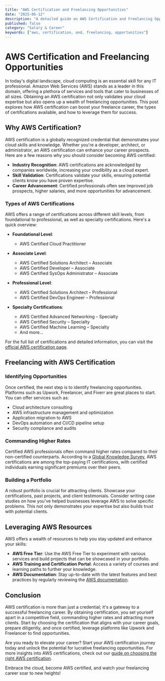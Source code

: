 ```yaml
---
title: "AWS Certification and Freelancing Opportunities"
date: "2025-06-12"
description: "A detailed guide on AWS Certification and Freelancing Opportunities"
published: false
category: "Salary & Career"
keywords: ["aws, certification, and, freelancing, opportunities"]
---
```


# AWS Certification and Freelancing Opportunities

In today's digital landscape, cloud computing is an essential skill for any IT professional. Amazon Web Services (AWS) stands as a leader in this domain, offering a plethora of services and tools that cater to businesses of all sizes. Obtaining an AWS certification not only validates your cloud expertise but also opens up a wealth of freelancing opportunities. This post explores how AWS certification can boost your freelance career, the types of certifications available, and how to leverage them for success.

## Why AWS Certification?

AWS certification is a globally recognized credential that demonstrates your cloud skills and knowledge. Whether you're a developer, architect, or administrator, an AWS certification can enhance your career prospects. Here are a few reasons why you should consider becoming AWS certified:

- **Industry Recognition**: AWS certifications are acknowledged by companies worldwide, increasing your credibility as a cloud expert.
- **Skill Validation**: Certifications validate your skills, ensuring potential clients know you have proven expertise.
- **Career Advancement**: Certified professionals often see improved job prospects, higher salaries, and more opportunities for advancement.

### Types of AWS Certifications

AWS offers a range of certifications across different skill levels, from foundational to professional, as well as specialty certifications. Here's a quick overview:

- **Foundational Level**: 
  - AWS Certified Cloud Practitioner

- **Associate Level**:
  - AWS Certified Solutions Architect – Associate
  - AWS Certified Developer – Associate
  - AWS Certified SysOps Administrator – Associate

- **Professional Level**:
  - AWS Certified Solutions Architect – Professional
  - AWS Certified DevOps Engineer – Professional

- **Specialty Certifications**:
  - AWS Certified Advanced Networking – Specialty
  - AWS Certified Security – Specialty
  - AWS Certified Machine Learning – Specialty
  - And more...

For the full list of certifications and detailed information, you can visit the [official AWS certification page](https://aws.amazon.com/certification/).

## Freelancing with AWS Certification

### Identifying Opportunities

Once certified, the next step is to identify freelancing opportunities. Platforms such as Upwork, Freelancer, and Fiverr are great places to start. You can offer services such as:

- Cloud architecture consulting
- AWS infrastructure management and optimization
- Application migration to AWS
- DevOps automation and CI/CD pipeline setup
- Security compliance and audits

### Commanding Higher Rates

Certified AWS professionals often command higher rates compared to their non-certified counterparts. According to a [Global Knowledge Survey](https://www.globalknowledge.com/), AWS certifications are among the top-paying IT certifications, with certified individuals earning significant premiums over their peers.

### Building a Portfolio

A robust portfolio is crucial for attracting clients. Showcase your certifications, past projects, and client testimonials. Consider writing case studies on how you've helped businesses leverage AWS to solve specific problems. This not only demonstrates your expertise but also builds trust with potential clients.

## Leveraging AWS Resources

AWS offers a wealth of resources to help you stay updated and enhance your skills:

- **AWS Free Tier**: Use the AWS Free Tier to experiment with various services and build projects that can be showcased in your portfolio.
- **AWS Training and Certification Portal**: Access a variety of courses and learning paths to further your knowledge.
- **AWS Documentation**: Stay up-to-date with the latest features and best practices by regularly reviewing the [AWS documentation](https://docs.aws.amazon.com/).

## Conclusion

AWS certification is more than just a credential; it's a gateway to a successful freelancing career. By obtaining certification, you set yourself apart in a competitive field, commanding higher rates and attracting more clients. Start by choosing the certification that aligns with your career goals, prepare diligently, and once certified, leverage platforms like Upwork and Freelancer to find opportunities.

Are you ready to elevate your career? Start your AWS certification journey today and unlock the potential for lucrative freelancing opportunities. For more insights into AWS certifications, check out our [guide on choosing the right AWS certification](#).

Embrace the cloud, become AWS certified, and watch your freelancing career soar to new heights!